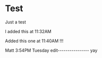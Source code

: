# Test

Just a test

I added this at 11:32AM

Added this one at 11:40AM !!!

Matt 3:54PM Tuesday edit---------------- yay

